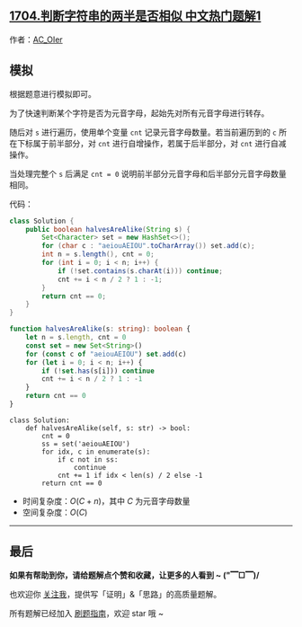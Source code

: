 ## [1704.判断字符串的两半是否相似 中文热门题解1](https://leetcode.cn/problems/determine-if-string-halves-are-alike/solutions/100000/by-ac_oier-u26p)

作者：[AC_OIer](https://leetcode.cn/u/AC_OIer)

## 模拟

根据题意进行模拟即可。

为了快速判断某个字符是否为元音字母，起始先对所有元音字母进行转存。

随后对 `s` 进行遍历，使用单个变量 `cnt` 记录元音字母数量。若当前遍历到的 `c` 所在下标属于前半部分，对 `cnt` 进行自增操作，若属于后半部分，对 `cnt` 进行自减操作。

当处理完整个 `s` 后满足 `cnt = 0` 说明前半部分元音字母和后半部分元音字母数量相同。

代码：
```Java []
class Solution {
    public boolean halvesAreAlike(String s) {
        Set<Character> set = new HashSet<>();
        for (char c : "aeiouAEIOU".toCharArray()) set.add(c);
        int n = s.length(), cnt = 0;
        for (int i = 0; i < n; i++) {
            if (!set.contains(s.charAt(i))) continue;
            cnt += i < n / 2 ? 1 : -1;
        }
        return cnt == 0;
    }
}
```
```TypeScript []
function halvesAreAlike(s: string): boolean {
    let n = s.length, cnt = 0
    const set = new Set<String>()
    for (const c of "aeiouAEIOU") set.add(c)
    for (let i = 0; i < n; i++) {
        if (!set.has(s[i])) continue
        cnt += i < n / 2 ? 1 : -1
    }
    return cnt == 0
}
```
```Python3 []
class Solution:
    def halvesAreAlike(self, s: str) -> bool:
        cnt = 0
        ss = set('aeiouAEIOU')
        for idx, c in enumerate(s):
            if c not in ss:
                continue
            cnt += 1 if idx < len(s) / 2 else -1
        return cnt == 0
```
* 时间复杂度：$O(C + n)$，其中 $C$ 为元音字母数量
* 空间复杂度：$O(C)$

---

## 最后

**如果有帮助到你，请给题解点个赞和收藏，让更多的人看到 ~ ("▔□▔)/**

也欢迎你 [关注我](https://acoier.com/oimg/gzh-qrcode.webp)，提供写「证明」&「思路」的高质量题解。

所有题解已经加入 [刷题指南](https://github.com/SharingSource/LogicStack-LeetCode/wiki)，欢迎 star 哦 ~